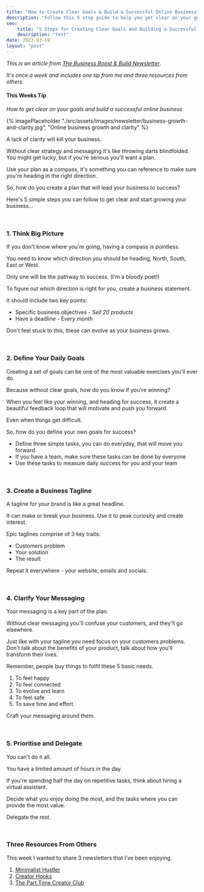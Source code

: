 ```yaml
---
title: "How to Create Clear Goals & Build a Successful Online Business"
description: "Follow this 5 step guide to help you get clear on your goals, how to achieve them and build a successful online business."
seo:
    title: "5 Steps for Creating Clear Goals and Building a Successful Online Business"
    description: "test"
date: 2023-03-19
layout: "post"
---
```


*This is an article from [The Business Boost & Build Newsletter](/newsletter)*. 

*It's once a week and includes one tip from me and three resources from others.*

#### This Weeks Tip

*How to get clear on your goals and build a successful online business*

{% imagePlaceholder "./src/assets/images/newsletter/business-growth-and-clarity.jpg", "Online business growth and clarity" %}

A lack of clarity will kill your business.

Without clear strategy and messaging it's like throwing darts blindfolded. You might get lucky, but if you're serious you'll want a plan.

Use your plan as a compass, it's something you can reference to make sure you're heading in the right direction.

So, how do you create a plan that will lead your business to success?

Here's 5 simple steps you can follow to get clear and start growing your business…

&nbsp;
### 1. Think Big Picture

If you don't know where you're going, having a compass is pointless.

You need to know which direction you should be heading, North, South, East or West.

Only one will be the pathway to success. (I'm a bloody poet!)

To figure out which direction is right for you, create a business statement.

It should include two key points:

- Specific business objectives - S*ell 20 products*
- Have a deadline - E*very month*

Don't feel stuck to this, these can evolve as your business grows.

&nbsp;
### 2. Define Your Daily Goals

Creating a set of goals can be one of the most valuable exercises you'll ever do.

Because without clear goals, how do you know if you're winning?

When you feel like your winning, and heading for success, it create a beautiful feedback loop that will motivate and push you forward.

Even when things get difficult.

So, how do you define your own goals for success?

- Define three simple tasks, you can do everyday, that will move you forward.
- If you have a team, make sure these tasks can be done by everyone
- Use these tasks to measure daily success for you and your team

&nbsp;
### 3. Create a Business Tagline

A tagline for your brand is like a great headline.

It can make or break your business. Use it to peak curiosity and create interest.

Epic taglines comprise of 3 key traits:

- Customers problem
- Your solution
- The result

Repeat it everywhere - your website, emails and socials.

&nbsp;
### 4. Clarify Your Messaging

Your messaging is a key part of the plan.

Without clear messaging you'll confuse your customers, and they'll go elsewhere.

Just like with your tagline you need focus on your customers problems. Don't talk about the benefits of your product, talk about how you'll transform their lives.

Remember, people buy things to fulfil these 5 basic needs.

1. To feel happy
2. To feel connected
3. To evolve and learn
4. To feel safe
5. To save time and effort

Craft your messaging around them.

&nbsp;
### 5. Prioritise and Delegate

You can't do it all.

You have a limited amount of hours in the day. 

If you're spending half the day on repetitive tasks, think about hiring a virtual assistant.

Decide what you enjoy doing the most, and the tasks where you can provide the most value.

Delegate the rest.

&nbsp;
### Three Resources From Others

This week I wanted to share 3 newsletters that I've been enjoying.

1. [Minimalist Hustler](https://minimalisthustler.com/)
2. [Creator Hooks](https://creatorhooks.com/)
3. [The Part Time Creator Club](https://part-timecreatorclub.ck.page/ab91c1fb86)